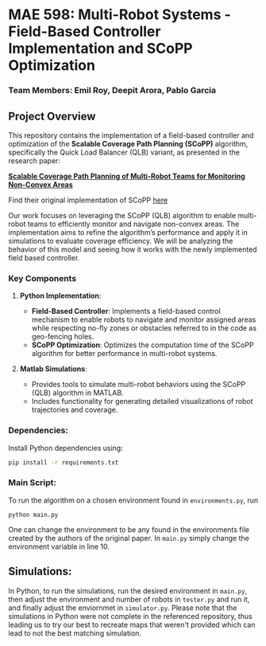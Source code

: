 # MAE 598: Multi-Robot Systems - Field-Based Controller Implementation and SCoPP Optimization

### Team Members: **Emil Roy**, **Deepit Arora**, **Pablo Garcia**

## Project Overview
This repository contains the implementation of a field-based controller and optimization of the **Scalable Coverage Path Planning (SCoPP)** algorithm, specifically the Quick Load Balancer (QLB) variant, as presented in the research paper:

[**Scalable Coverage Path Planning of Multi-Robot Teams for Monitoring Non-Convex Areas**](https://arxiv.org/abs/2103.14709)

Find their original implementation of SCoPP [here](https://github.com/adamslab-ub/SCoPP/tree/main)

Our work focuses on leveraging the SCoPP (QLB) algorithm to enable multi-robot teams to efficiently monitor and navigate non-convex areas. The implementation aims to refine the algorithm’s performance and apply it in simulations to evaluate coverage efficiency. We will be analyzing the behavior of this model and seeing how it works with the newly implemented field based controller.

### Key Components
1. **Python Implementation**:
   - **Field-Based Controller**:
     Implements a field-based control mechanism to enable robots to navigate and monitor assigned areas while respecting no-fly zones or obstacles referred to in the code as geo-fencing holes.
   - **SCoPP Optimization**:
     Optimizes the computation time of the SCoPP algorithm for better performance in multi-robot systems.

2. **Matlab Simulations**:
   - Provides tools to simulate multi-robot behaviors using the SCoPP (QLB) algorithm in MATLAB.
   - Includes functionality for generating detailed visualizations of robot trajectories and coverage.

### Dependencies:
Install Python dependencies using:
```bash
pip install -r requirements.txt
```
### Main Script:
To run the algorithm on a chosen environment found in `environments.py`, run
```
python main.py
```
One can change the environment to be any found in the environments file created by the authors of the original paper. In `main.py` simply change the  environment variable in line 10.


## Simulations:
In Python, to run the simulations, run the desired environment in `main.py`, then adjust the environment and number of robots in `tester.py` and run it, and finally adjust the enviornmet in `simulator.py`. Please note that the simulations in Python were not complete in the referenced repository, thus leading us to try our best to recreate maps that weren't provided which can lead to not the best matching simulation.